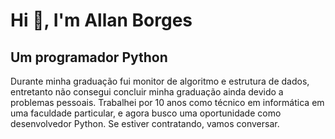 # Hi 👋, I'm Allan Borges
## Um programador Python  


Durante minha graduação fui monitor de algoritmo e estrutura de dados, entretanto não consegui concluir minha graduação ainda devido a problemas pessoais. Trabalhei por 10 anos como técnico em informática em uma faculdade particular, e agora busco uma oportunidade como desenvolvedor Python. Se estiver contratando, vamos conversar.


